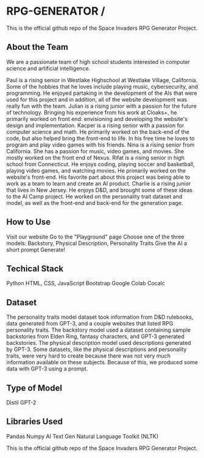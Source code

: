 # RPG-GENERATOR / <br />
This is the official github repo of the Space Invaders RPG Generator Project.

## About the Team
We are a passionate team of high school students interested in computer science and artificial intelligence.

Paul is a rising senior in Westlake Highschool at Westlake Village, California. Some of the hobbies that he loves include playing music, cybersecurity, and programming. He enjoyed partaking in the development of the AIs that were used for this project and in addition, all of the website development was really fun with the team.
Julian is a rising junior with a passion for the future of technology. Bringing his experience from his work at Cloaks+, he primarily worked on front end: envisioning and developing the website's design and implementation.
Kacper is a rising senior with a passion for computer science and math. He primarily worked on the back-end of the code, but also helped bring the front-end to life. In his free time he loves to program and play video games with his friends.
Nina is a rising senior from California. She has a passion for music, video games, and movies. She mostly worked on the front end of Nexus.
Rifat is a rising senior in high school from Connecticut. He enjoys coding, playing soccer and basketball, playing video games, and watching movies. He primarily worked on the website's front-end. His favorite part about this project was being able to work as a team to learn and create an AI product.
Charlie is a rising junior that lives in New Jersey. He enjoys D&D, and brought some of these ideas to the AI Camp project. He worked on the personality trait dataset and model, as well as the front-end and back-end for the generation page.
## How to Use
Visit our website
Go to the "Playground" page
Choose one of the three models: Backstory, Physical Description, Personality Traits
Give the AI a short prompt
Generate!
## Techical Stack
Python
HTML, CSS, JavaScript
Bootstrap
Google Colab
Cocalc
## Dataset
The personality traits model dataset took information from D&D rulebooks, data generated from GPT-3, and a couple websites that listed RPG personality traits. The backstory model used a dataset containing sample backstories from Elden Ring, fantasy characters, and GPT-3 generated backstories. The physical description model used descriptions generated by GPT-3. Some datasets, like the physical descriptions and personality traits, were very hard to create because there was not very much information available on these subjects. Because of this, we produced some data with GPT-3 using a prompt.

## Type of Model
Distil GPT-2

## Libraries Used
Pandas
Numpy
AI Text Gen
Natural Language Toolkit (NLTK)


This is the official github repo of the Space Invaders RPG Generator Project.
